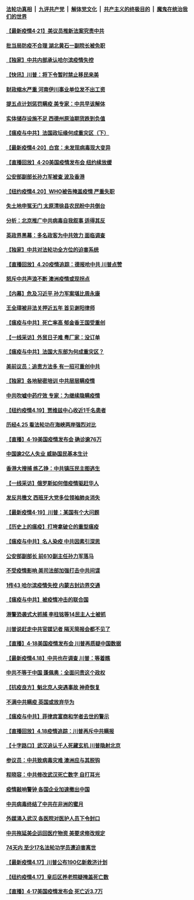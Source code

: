 

####  [法轮功真相](../../../../basic/blob/master/README.md?t=04211901) &nbsp;|&nbsp; [九评共产党](../../../../9ping.md/blob/master/README.md?t=04211901) &nbsp;|&nbsp; [解体党文化](../../../../jtdwh.md/blob/master/README.md?t=04211901)  &nbsp;|&nbsp; [共产主义的终极目的](../../../../gczydzjmd.md/blob/master/README.md?t=04211901) &nbsp;|&nbsp; [魔鬼在统治我们的世界](../../../../mgztzwmdsj.md/blob/master/README.md?t=04211901) 

#### [【最新疫情4·21】美议员推新法案究责中共](../pages/nf4514/n12047765.md?t=04211901) 

#### [批当局防疫不合理 湖北黄石一副院长被免职](../pages/nf4514/n12047649.md?t=04211901) 

#### [【独家】中共内部承认哈尔滨疫情失控](../pages/nf4514/n12047737.md?t=04211901) 

#### [【快讯】川普：将下令暂时禁止移民来美](../pages/nf4514/n12048042.md?t=04211901) 

#### [财政缩水严重 河南伊川事业单位发不出工资](../pages/nf4514/n12047616.md?t=04211901) 

#### [提五点计划惩罚瞒疫 美专家：中共早该解体](../pages/nf4514/n12047186.md?t=04211901) 

#### [实体储存设施不足 西德州原油期货跌到负值](../pages/nf4514/n12047708.md?t=04211901) 

#### [【瘟疫与中共】法国政坛缘何成重灾区（下）](../pages/nf4514/n12047240.md?t=04211901) 

#### [【最新疫情4·20】白宫：未发现病毒现大变异](../pages/nf4514/n12042760.md?t=04211901) 

#### [【直播回放】4·20美国疫情发布会 纽约续放缓](../pages/nf4514/n12047171.md?t=04211901) 

#### [公安部副部长孙力军被查 波及香港](../pages/nf4514/n12047398.md?t=04211901) 

#### [【纽约疫情4.20】WHO被告掩盖疫情 严重失职](../pages/nf4514/n12046022.md?t=04211901) 

#### [失土地申冤无门 太原清徐县农民盼中共倒台](../pages/nf4514/n12046796.md?t=04211901) 

#### [分析：北京推广中共病毒自我叙事 适得其反](../pages/nf4514/n12046750.md?t=04211901) 

#### [英政界黑幕：多名政客为中共效力 面临调查](../pages/nf4514/n12046089.md?t=04211901) 

#### [【独家】中共对法轮功全方位的迫害系统](../pages/nf4514/n12037781.md?t=04211901) 

#### [【直播回放】4.20疫情追踪：德报呛中共 川普点赞](../pages/nf4514/n12046097.md?t=04211901) 

#### [怒斥中共声浪不断 澳洲疫情或现拐点](../pages/nf4514/n12045111.md?t=04211901) 

#### [【内幕】危及习近平 孙力军案堪比周永康](../pages/nf4514/n12045614.md?t=04211901) 

#### [王全璋被非法关押近五年 首见谢阳律师](../pages/nf4514/n12045456.md?t=04211901) 

#### [【瘟疫与中共】死亡率高 郁金香王国受重创](../pages/nf4514/n12044918.md?t=04211901) 

#### [【一线采访】外贸日子难 粤厂家：没订单](../pages/nf4514/n12044615.md?t=04211901) 

#### [【瘟疫与中共】法国大东部为何成重灾区？](../pages/nf4514/n12044619.md?t=04211901) 

#### [美前议员：追责方法多 有一招可重创中共](../pages/nf4514/n12044540.md?t=04211901) 

#### [【独家】各地秘密培训 中共层层瞒疫情](../pages/nf4514/n12043760.md?t=04211901) 

#### [中共吹嘘中药疗效 专家：为继续隐瞒疫情](../pages/nf4514/n12044474.md?t=04211901) 

#### [【纽约疫情4.19】贾维兹中心收近1千名患者](../pages/nf4514/n12043344.md?t=04211901) 

#### [历经4.25 看法轮功在海峡两岸强烈对比](../pages/nf4514/n12043502.md?t=04211901) 

#### [【直播】4·19美国疫情发布会 确诊逾76万](../pages/nf4514/n12044171.md?t=04211901) 

#### [中国逾2亿人失业 威胁国民基本生计](../pages/nf4514/n12044309.md?t=04211901) 

#### [香港大搜捕 练乙铮：中共镇压民主图逃生](../pages/nf4514/n12044320.md?t=04211901) 

#### [【一线采访】俄罗斯如何借疫情驱赶华人](../pages/nf4514/n12044225.md?t=04211901) 

#### [发反共檄文 西班牙大党多位领袖肺炎消失](../pages/nf4514/n12043675.md?t=04211901) 

#### [【最新疫情4·19】川普：某国有个大问题](../pages/nf4514/n12040543.md?t=04211901) 

#### [【历史上的瘟疫】打垮拿破仑的重型瘟疫](../pages/nf4514/n12025238.md?t=04211901) 

#### [【瘟疫与中共】名人染疫 中共因素引深思](../pages/nf4514/n12042708.md?t=04211901) 

#### [公安部副部长 前610副主任孙力军落马](../pages/nf4514/n12043496.md?t=04211901) 

#### [不受疫情影响 美司法部加强打击中共间谍](../pages/nf4514/n12025974.md?t=04211901) 

#### [1传43 哈尔滨疫情失控 内蒙古封边界交通](../pages/nf4514/n12042892.md?t=04211901) 

#### [【瘟疫与中共】被疫情冲击的联合国](../pages/nf4514/n12039853.md?t=04211901) 

#### [港警恐袭式大抓捕 李柱铭等14民主人士被抓](../pages/nf4514/n12042713.md?t=04211901) 

#### [川普说赶走中共官媒记者 隔天简报会都不见了](../pages/nf4514/n12042638.md?t=04211901) 

#### [【直播】4·18美国疫情发布会 川普再质疑中国数据](../pages/nf4514/n12042309.md?t=04211901) 

#### [【最新疫情4.18】中共也在调查 川普：等着瞧](../pages/nf4514/n12040446.md?t=04211901) 

#### [中共不等于中国 蓬佩奥：全面问责这个政权](../pages/nf4514/n12042012.md?t=04211901) 

#### [【抗疫良方】魁北克人突遇事故 神奇恢复](../pages/nf4514/n12041036.md?t=04211901) 

#### [不满中共瞒疫 英国或放弃华为](../pages/nf4514/n12041858.md?t=04211901) 

#### [【瘟疫与中共】菲律宾富商和学者去世的警示](../pages/nf4514/n12041199.md?t=04211901) 

#### [【直播回放】4.18疫情追踪：川普再斥中共瞒报](../pages/nf4514/n12041593.md?t=04211901) 

#### [【十字路口】武汉追认千人死藏玄机 川普隐射北京](../pages/nf4514/n12040802.md?t=04211901) 

#### [参议员：中共致病毒灾难 澳洲应与其脱钩](../pages/nf4514/n12041327.md?t=04211901) 

#### [程晓容：中共修改武汉死亡数字 自打耳光](../pages/nf4514/n12041103.md?t=04211901) 

#### [疫情敲响警钟 各国企业加速撤出中国](../pages/nf4514/n12041181.md?t=04211901) 

#### [中共病毒终结了中共在非洲的蜜月](../pages/nf4514/n12040709.md?t=04211901) 

#### [外媒涌入武汉 各医院对医护人员下令封口](../pages/nf4514/n12040238.md?t=04211901) 

#### [中共拖延美企运回医疗物资 美要求修改规定](../pages/nf4514/n12040232.md?t=04211901) 

#### [74天内 至少17名法轮功学员遭迫害离世](../pages/nf4514/n12039532.md?t=04211901) 

#### [【最新疫情4.17】川普公布190亿新救济计划](../pages/nf4514/n12037760.md?t=04211901) 

#### [【纽约疫情4.17】皇后区养老院疑掩盖死亡数](../pages/nf4514/n12039055.md?t=04211901) 

#### [【直播】4·17美国疫情发布会 死亡近3.7万](../pages/nf4514/n12040289.md?t=04211901) 

